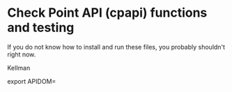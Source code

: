 # Check Point API (cpapi) functions and testing

If you do not know how to install and run these files, you probably shouldn't right now.

Kellman

export APIDOM=<your management domain name>

